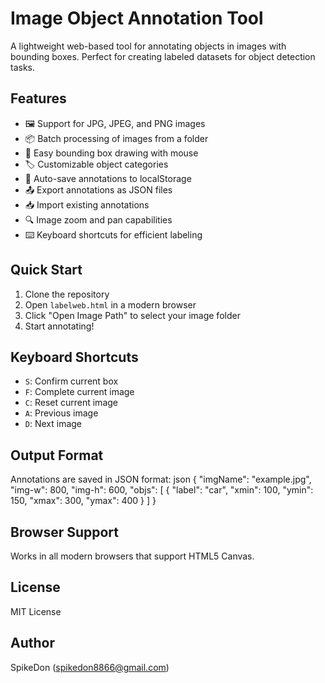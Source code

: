 # Image Object Annotation Tool

A lightweight web-based tool for annotating objects in images with bounding boxes. Perfect for creating labeled datasets for object detection tasks.

## Features

- 🖼️ Support for JPG, JPEG, and PNG images
- 📦 Batch processing of images from a folder
- 🎯 Easy bounding box drawing with mouse
- 🏷️ Customizable object categories
- 💾 Auto-save annotations to localStorage
- 📤 Export annotations as JSON files
- 📥 Import existing annotations
- 🔍 Image zoom and pan capabilities
- ⌨️ Keyboard shortcuts for efficient labeling

## Quick Start

1. Clone the repository
2. Open `labelweb.html` in a modern browser
3. Click "Open Image Path" to select your image folder
4. Start annotating!

## Keyboard Shortcuts

- `S`: Confirm current box
- `F`: Complete current image
- `C`: Reset current image
- `A`: Previous image
- `D`: Next image

## Output Format

Annotations are saved in JSON format:
json
{
"imgName": "example.jpg",
"img-w": 800,
"img-h": 600,
"objs": [
{
"label": "car",
"xmin": 100,
"ymin": 150,
"xmax": 300,
"ymax": 400
}
]
}

## Browser Support

Works in all modern browsers that support HTML5 Canvas.

## License

MIT License

## Author

SpikeDon (spikedon8866@gmail.com)